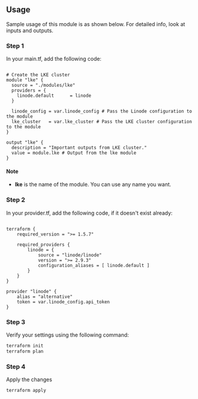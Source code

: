 ## Usage

Sample usage of this module is as shown below. For detailed info, look at inputs and outputs.

### Step 1

In your main.tf, add the following code:
<!-- NOTE: The package-source and version x.x.x will be auto populated by the ci job. You do not need to change anything here. -->
```hcl

# Create the LKE cluster
module "lke" {
  source = "./modules/lke"
  providers = {
    linode.default      = linode
  }

  linode_config = var.linode_config # Pass the Linode configuration to the module
  lke_cluster   = var.lke_cluster # Pass the LKE cluster configuration to the module
}

output "lke" {
  description = "Important outputs from LKE cluster."
  value = module.lke # Output from the lke module
}

```

#### Note

- **lke** is the name of the module. You can use any name you want.

### Step 2

In your provider.tf, add the following code, if it doesn't exist already:

```hcl

terraform {
    required_version = ">= 1.5.7"

    required_providers {
        linode = {
            source = "linode/linode"
            version = ">= 2.9.3"
            configuration_aliases = [ linode.default ]
        }
    }
}

provider "linode" {
    alias = "alternative"
    token = var.linode_config.api_token
}

```

### Step 3

Verify your settings using the following command:

``` bash
terraform init
terraform plan
```

### Step 4

Apply the changes

``` bash
terraform apply
```
